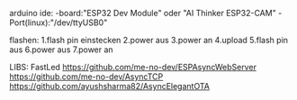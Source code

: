 arduino ide: 
-board:"ESP32 Dev Module" oder "AI Thinker ESP32-CAM"
-Port(linux):"/dev/ttyUSB0"



flashen:
1.flash pin einstecken
2.power aus
3.power an
4.upload
5.flash pin aus
6.power aus
7.power an 



LIBS:
FastLed
https://github.com/me-no-dev/ESPAsyncWebServer
https://github.com/me-no-dev/AsyncTCP
https://github.com/ayushsharma82/AsyncElegantOTA
